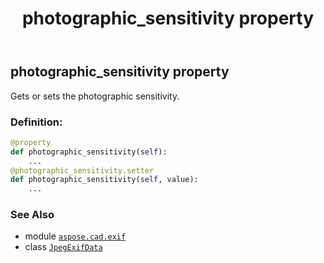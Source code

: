 ﻿---
title: photographic_sensitivity property
second_title: Aspose.CAD for Python via .NET API References
description: 
type: docs
weight: 990
url: /python-net/aspose.cad.exif/jpegexifdata/photographic_sensitivity/
is_root: false
---

## photographic_sensitivity property


Gets or sets the photographic sensitivity.
### Definition:
```python
@property
def photographic_sensitivity(self):
    ...
@photographic_sensitivity.setter
def photographic_sensitivity(self, value):
    ...
```

### See Also
* module [`aspose.cad.exif`](../../)
* class [`JpegExifData`](/cad/python-net/aspose.cad.exif/jpegexifdata)
